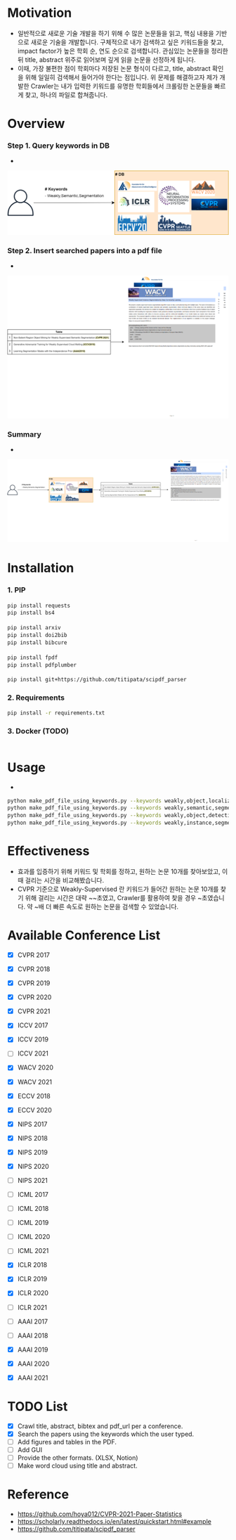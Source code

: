 # Motivation
- 일반적으로 새로운 기술 개발을 하기 위해 수 많은 논문들을 읽고, 핵심 내용을 기반으로 새로운 기술을 개발합니다. 구체적으로 내가 검색하고 싶은 키워드들을 찾고, impact factor가 높은 학회 순, 연도 순으로 검색합니다. 관심있는 논문들을 정리한 뒤 title, abstract 위주로 읽어보며 깊게 읽을 논문을 선정하게 됩니다.
- 이때, 가장 불편한 점이 학회마다 저장된 논문 형식이 다르고, title, abstract 확인을 위해 일일히 검색해서 들어가야 한다는 점입니다. 위 문제를 해결하고자 제가 개발한 Crawler는 내가 입력한 키워드를 유명한 학회들에서 크롤링한 논문들을 빠르게 찾고, 하나의 파일로 합쳐줍니다.

# Overview

### Step 1. Query keywords in DB
- 
![Step 1](./resource/Part1.png)

### Step 2. Insert searched papers into a pdf file
- 
![Step 2](./resource/Part2.png)

### Summary 
- 
![Summary](./resource/Overview.png)

# Installation

### 1. PIP 
```bash
pip install requests
pip install bs4

pip install arxiv
pip install doi2bib
pip install bibcure

pip install fpdf
pip install pdfplumber

pip install git+https://github.com/titipata/scipdf_parser
```

### 2. Requirements
```bash
pip install -r requirements.txt
```

### 3. Docker (TODO)
```bash
```

# Usage
- 
```bash
python make_pdf_file_using_keywords.py --keywords weakly,object,localization --pdf_path ./results/WSOL.pdf
python make_pdf_file_using_keywords.py --keywords weakly,semantic,segmentation --pdf_path ./results/WSSS.pdf 
python make_pdf_file_using_keywords.py --keywords weakly,object,detection --pdf_path ./results/WSOD.pdf 
python make_pdf_file_using_keywords.py --keywords weakly,instance,segmentation --pdf_path ./results/WSIS.pdf
```

# Effectiveness
- 효과를 입증하기 위해 키워드 및 학회를 정하고, 원하는 논문 10개를 찾아보았고, 이때 걸리는 시간을 비교해봤습니다.
- CVPR 기준으로 Weakly-Supervised 란 키워드가 들어간 원하는 논문 10개를 찾기 위해 걸리는 시간은 대략 ~~초였고, Crawler를 활용하여 찾을 경우 ~초였습니다. 약 ~배 더 빠른 속도로 원하는 논문을 검색할 수 있었습니다.

# Available Conference List
- [x] CVPR 2017
- [x] CVPR 2018
- [x] CVPR 2019
- [x] CVPR 2020
- [x] CVPR 2021

- [x] ICCV 2017
- [x] ICCV 2019
- [ ] ICCV 2021

- [x] WACV 2020
- [x] WACV 2021

- [x] ECCV 2018
- [x] ECCV 2020

- [x] NIPS 2017
- [x] NIPS 2018
- [x] NIPS 2019
- [x] NIPS 2020
- [ ] NIPS 2021

- [ ] ICML 2017
- [ ] ICML 2018
- [ ] ICML 2019
- [ ] ICML 2020
- [ ] ICML 2021

- [x] ICLR 2018
- [x] ICLR 2019
- [x] ICLR 2020
- [ ] ICLR 2021

- [ ] AAAI 2017
- [ ] AAAI 2018
- [x] AAAI 2019
- [x] AAAI 2020
- [x] AAAI 2021

# TODO List
- [X] Crawl title, abstract, bibtex and pdf_url per a conference.
- [x] Search the papers using the keywords which the user typed. 
- [ ] Add figures and tables in the PDF.
- [ ] Add GUI
- [ ] Provide the other formats. (XLSX, Notion)
- [ ] Make word cloud using title and abstract.

# Reference
- https://github.com/hoya012/CVPR-2021-Paper-Statistics
- https://scholarly.readthedocs.io/en/latest/quickstart.html#example
- https://github.com/titipata/scipdf_parser